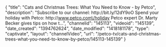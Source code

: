 {
    "title": "Cats and Christmas Trees: What You Need to Know - by Petco",
    "description": "Subscribe to our channel: http:\/\/bit.ly\/12dY9oO Spend your holiday with Petco: http:\/\/www.petco.com\/holiday Petco expert Dr. Marty Becker gives tips on how t...",
    "channelid": "145113",
    "videoid": "145139",
    "date_created": "1394762624",
    "date_modified": "1418181178",
    "type": "captivate",
    "layout": "channelVideo",
    "url": "\/petco-tv\/cats-and-christmas-trees-what-you-need-to-know-by-petco\/145113-145139"
}